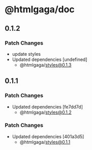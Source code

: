 # @htmlgaga/doc

## 0.1.2

### Patch Changes

- update styles
- Updated dependencies [undefined]
  - @htmlgaga/styles@0.1.3

## 0.1.1

### Patch Changes

- Updated dependencies [fe7dd7d]
  - @htmlgaga/styles@0.1.2

### Patch Changes

- Updated dependencies [401a3d5]
  - @htmlgaga/styles@0.1.1
